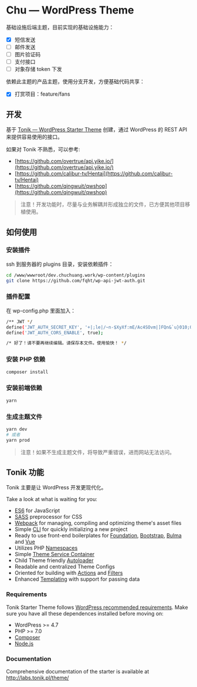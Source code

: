 # Chu — WordPress Theme

基础设施后端主题，目前实现的基础设施能力：

- [x] 短信发送
- [ ] 邮件发送
- [ ] 图片验证码
- [ ] 支付接口
- [ ] 对象存储 token 下发

依赖此主题的产品主题，使用分支开发，方便基础代码共享：

- [x] 打赏项目：feature/fans

## 开发

基于 [Tonik — WordPress Starter Theme](http://labs.tonik.pl/theme/) 创建，通过 WordPress 的 REST API 来提供容易使用的接口。

如果对 Tonik 不熟悉，可以参考:

- [https://github.com/overtrue/api.yike.io/](https://github.com/overtrue/api.yike.io/)
- [https://github.com/calibur-tv/Hentai](https://github.com/calibur-tv/Hentai)
- [https://github.com/qingwuit/qwshop](https://github.com/qingwuit/qwshop)

> 注意！开发功能时，尽量与业务解耦并形成独立的文件，已方便其他项目移植使用。

## 如何使用

### 安装插件

ssh 到服务器的 plugins 目录，安装依赖插件：

```bash
cd /www/wwwroot/dev.chuchuang.work/wp-content/plugins
git clone https://github.com/fqht/wp-api-jwt-auth.git
```

### 插件配置

在 wp-config.php 里面加入：

```bash
/** JWT */
define('JWT_AUTH_SECRET_KEY', '+|;le|/~n-$XyXf:mE/Ac4SOvm|]FQn&`u}010;ON1adj(J{A(nm/;;P<S6qFXI[');
define('JWT_AUTH_CORS_ENABLE', true);

/* 好了！请不要再继续编辑。请保存本文件。使用愉快！ */
```

### 安装 PHP 依赖

```bash
composer install
```

### 安装前端依赖

```bash
yarn
```

### 生成主题文件

```bash
yarn dev
# 或者
yarn prod
```

> 注意！如果不生成主题文件，将导致严重错误，进而网站无法访问。

## Tonik 功能

Tonik 主要是让 WordPress 开发更现代化。

Take a look at what is waiting for you:

- [ES6](https://babeljs.io/learn-es2015/) for JavaScript
- [SASS](http://sass-lang.com/) preprocessor for CSS
- [Webpack](https://webpack.js.org/) for managing, compiling and optimizing theme's asset files
- Simple [CLI](https://github.com/tonik/cli) for quickly initializing a new project
- Ready to use front-end boilerplates for [Foundation](//foundation.zurb.com/sites.html), [Bootstrap](//getbootstrap.com/docs/3.3/), [Bulma](//bulma.io/) and [Vue](//vuejs.org/)
- Utilizes PHP [Namespaces](http://php.net/manual/pl/language.namespaces.php)
- Simple [Theme Service Container](http://symfony.com/doc/2.0/glossary.html#term-service-container)
- Child Theme friendly [Autoloader](https://en.wikipedia.org/wiki/Autoload)
- Readable and centralized Theme Configs
- Oriented for building with [Actions](https://codex.wordpress.org/Glossary#Action) and [Filters](https://codex.wordpress.org/Glossary#Filter)
- Enhanced [Templating](https://en.wikibooks.org/wiki/PHP_Programming/Why_Templating) with support for passing data

### Requirements

Tonik Starter Theme follows [WordPress recommended requirements](https://wordpress.org/about/requirements/). Make sure you have all these dependences installed before moving on:

- WordPress >= 4.7
- PHP >= 7.0
- [Composer](https://getcomposer.org)
- [Node.js](https://nodejs.org)

### Documentation

Comprehensive documentation of the starter is available at <http://labs.tonik.pl/theme/>
